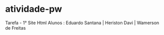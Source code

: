 # atividade-pw
Tarefa - 1° Site Html
Alunos : Eduardo Santana | Heriston Davi | Wamerson de Freitas

